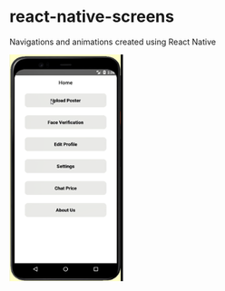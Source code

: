 # react-native-screens
Navigations and animations created using React Native

<img src="https://github.com/AnshulRaghav/react-native-screens/blob/master/Screenshots/Picture1.png" alt="scr" width="200" height="400">
